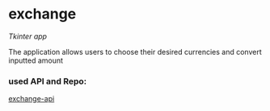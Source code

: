 # exchange
_Tkinter app_

The application allows users to choose their desired currencies
and convert inputted amount 



### used API and Repo: 
[exchange-api](https://github.com/fawazahmed0/exchange-api/?tab=readme-ov-file)

